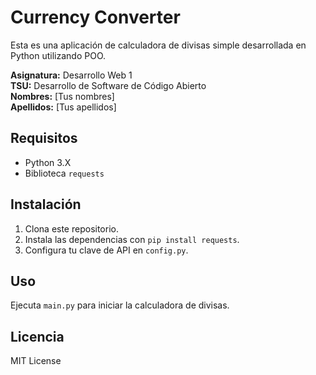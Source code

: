 # Currency Converter

Esta es una aplicación de calculadora de divisas simple desarrollada en Python utilizando POO.

**Asignatura:** Desarrollo Web 1  
**TSU:** Desarrollo de Software de Código Abierto  
**Nombres:** [Tus nombres]  
**Apellidos:** [Tus apellidos]  

## Requisitos

- Python 3.X
- Biblioteca `requests`

## Instalación

1. Clona este repositorio.
2. Instala las dependencias con `pip install requests`.
3. Configura tu clave de API en `config.py`.

## Uso

Ejecuta `main.py` para iniciar la calculadora de divisas.

## Licencia

MIT License

